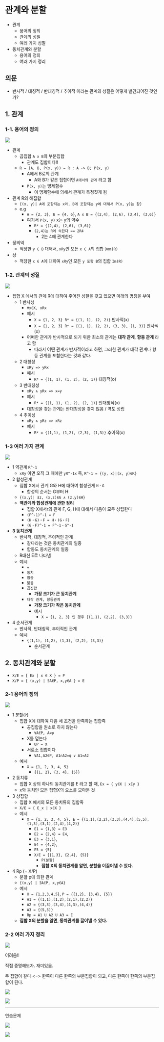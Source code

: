 # 관계와 분할

- 관계
  - 용어의 정의
  - 관계의 성질
  - 여러 가지 성질
- 동치관계와 분할
  - 용어의 정의
  - 여러 가지 정리

## 의문

- 반사적 / 대칭적 / 반대칭적 / 추이적 이라는 관계의 성질은 어떻게 발견되어진 것인가?

## 1. 관계

### 1-1. 용어의 정의

![](./images/ch3/characteristic_of_relation2.png)

- 관계
  - 곱집합 `A x B`의 부분집합
    - 관계도 집합이다!!
  - `R = (A, B, P(x, y)) = R : A -> B; P(x, y)`
    - A에서 B로의 관계
      - A와 B가 같은 집합이면 `A에서의 관계` 라고 함
    - `P(x, y)`는 명제함수
      - 이 명제함수에 의해서 관계가 특정짓게 됨
- 관계 R의 해집합
  - `{(x, y)| A에 포함되는 x와, B에 포함되는 y에 대해서 P(x, y)는 참}`
  - e.g
    - `A = {2, 3}, B = {4, 6}`, `A x B = {(2,4), (2,6), (3,4), (3,6)}`
    - 여기서 `P(x, y)` x는 y의 약수
      - `R* = {(2,4), (2,6), (3,6)}`
      - `(2,4)는 R에 속한다 == 2R4`
        - 2는 4에 관계한다
- 정의역
  - 적당한 `y ∈ B` 대해서, `xRy`인 모든 `x ∈ A`의 집합 `Dom(R)`
- 상
  - 적당한 `x ∈ A`에 대하여 `xRy`인 모든 `y 포함 B`의 집합 `Im(R)`

### 1-2. 관계의 성질

![](./images/ch3/characteristic_of_relation.png)

- 집합 X 에서의 관계 R에 대하여 주어진 성질을 갖고 있으면 아래의 명칭을 부여
  - 1 반사성
    - `∀x∈X, xRx`
    - 예시
      - `X = {1, 2, 3} R* = {(1, 1), (2, 2)}` 반사적(x)
      - `X = {1, 2, 3} R* = {(1, 1), (2, 2), (3, 3), (1, 3)}` 반사적(o)
    - 어떠한 관계가 반사적으로 되기 위한 최소의 관계는 **대각 관계**, **항등 관계** 라고 함
        - 따라서 어떤 관계가 반사적이라고 하면, 그러한 관계가 대각 관계나 항등 관계를 포함한다는 것과 같다.
  - 2 대칭성
    - `xRy => yRx`
    - 예시
      - `R* = {(1, 1), (1, 2), (2, 1)}` 대칭적(o)
  - 3 반대칭성
    - `xRy ∧ yRx => x=y`
    - 예시
      - `R* = {(1, 1), (1, 2), (2, 1)}` 반대칭적(x)
    - 대칭성을 갖는 관계는 반대칭성을 갖지 않음 / 역도 성립
  - 4 추이성
    - `xRy ∧ yRz => xRz`
    - 예시
      - `R* = {(1,1), (1,2), (2,3), (1,3)}` 추이적(o)

### 1-3 여러 가지 관계

![](./images/ch3/characteristic_of_relation3.png)

- 1 역관계 `R^-1`
  - `xRy` 이면 오직 그 때에만 `yR^-1x` 즉, `R^-1 = {(y, x)|(x, y)∈R}`
- 2 합성관계
  - 집합 X에서 관계 G와 H에 대하여 합성관계 `H・G`
    - 합성의 순서는 G부터 H
  - `{(x,y)| ∃z, (x,z)∈G ∧ (z,y)∈H}`
  - **역관계와 합성관계에 관한 정리**
    - 집합 X에서r의 관계 F, G, H에 대해서 다음이 모두 성립한다
    - `(F^-1)^-1 = F`
    - `(H・G)・F = H・(G・F)`
    - `(G・F)^-1 = F^-1・G^-1`
- **3 동치관계**
  - 반사적, 대칭적, 추이적인 관계
    - 같다라는 것은 동치관계의 일종
    - 합동도 동치관계의 일종
  - R대신 E로 나타냄
  - 예시
    - `=`
    - `동치`
    - `합동`
    - `닮음`
    - `곱집합`
      - **가장 크기가 큰 동치관계**
    - `대각 관계, 항등관계`
      - **가장 크기가 작은 동치관계**
      - 예시
        - `X = {1, 2, 3} 인 경우 {(1,1), (2,2), (3,3)}`
- 4 순서관계
  - 반사적, 반대칭적, 추이적인 관계
  - 예시
    - `{(1,1), (1,2), (1,3), (2,2), (3,3)}`
      - 순서관계

## 2. 동치관계와 분할

- `X/E = { Ex | x ∈ X } = P`
- `X/P = { (x,y) | ∃A∈P, x,y∈A } = E`

### 2-1 용어의 정의

![](./images/ch3/partition.png)

- 1 분할(`P`)
  - 집합 X에 대하여 다음 세 조건을 만족하는 집합족
    - 공집합을 원소로 하지 않는다
      - `∀A∈P, A≠φ`
    - X를 덮는다
      - `UP = X`
    - 서로소 집합이다
      - `∀A1,A2∈P, A1∩A2=φ ∨ A1=A2`
  - 예시
    - `X = {1, 2, 3, 4, 5}`
      - `{{1, 2}, {3, 4}, {5}}`
- 2 동치류
  - 집합 X 상의 하나의 동치관계를 E 라고 할 때, `Ex = { y∈X | xEy }`
  - x와 동치인 모든 집합X의 요소를 모아둔 것
- 3 상집합
  - 집합 X 에서의 모든 동치류의 집합족
  - `X/E = { E_x | x∈X }`
  - 예시
    - `X = {1, 2, 3, 4, 5}, E = {(1,1),(2,2),(3,3),(4,4),(5,5),(1,3),(3,1),(2,4),(4,2)}`
      - `E1 = {1,3} = E3`
      - `E2 = {2,4} = E4`,
      - `E3 = {3,1}`,
      - `E4 = {4,2}`,
      - `E5 = {5}`
      - `X/E = {{1,3}, {2,4}, {5}}`
        - `P(분할)`
        - **집합 X의 동치관계를 알면, 분할을 이끌어낼 수 있다.**
- 4 Rp (= X/P)
  - 분할 p에 의한 관계
  - `{(x,y) | ∃A∈P, x,y∈A}`
  - 예시
    - `X = {1,2,3,4,5}`, `P = {{1,2}, {3,4}, {5}}`
    - `A1 = {(1,1),(1,2),(2,1),(2,2)}`
    - `A2 = {(3,3),(3,4),(4,3),(4,4)}`
    - `A3 = {(5,5)}`
    - `Rp = A1 U A2 U A3 = E`
  - **집합 X의 분할을 알면, 동치관계를 끌어낼 수 있다.**

### 2-2 여러 가지 정리

![](./images/ch3/partition2.png)

어려움!!

직접 증명해보자. 재미있음.

두 집합이 같다 <=> 한쪽이 다른 한쪽의 부분집합이 되고, 다른 한쪽이 한쪽의 부분집합이 된다.

![](./images/ch3/partition3_2.png)

![](./images/ch3/partition3_3.png)

---

연습문제

![](./images/ch3/practice1.png)

![](./images/ch3/practice2.png)
